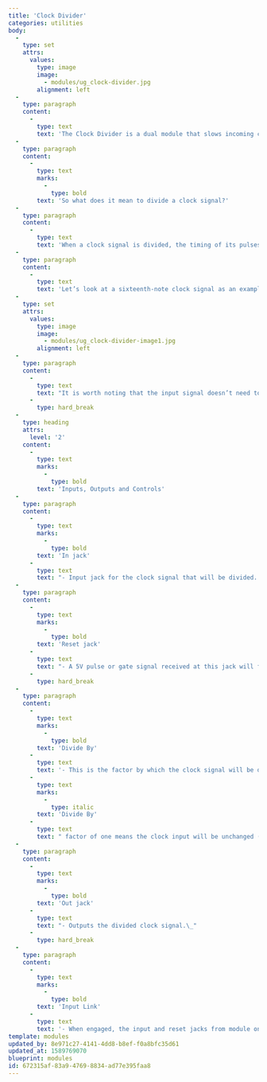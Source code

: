 ```yaml
---
title: 'Clock Divider'
categories: utilities
body:
  -
    type: set
    attrs:
      values:
        type: image
        image:
          - modules/ug_clock-divider.jpg
        alignment: left
  -
    type: paragraph
    content:
      -
        type: text
        text: 'The Clock Divider is a dual module that slows incoming clock pulses by a factor of two to sixteen. The modules can run independently from one another or be linked so that the clock input and reset jacks from the first module are shared by both.'
  -
    type: paragraph
    content:
      -
        type: text
        marks:
          -
            type: bold
        text: 'So what does it mean to divide a clock signal?'
  -
    type: paragraph
    content:
      -
        type: text
        text: 'When a clock signal is divided, the timing of its pulses are not changed. Instead, the Clock Divider creates a new pulse-wave signal that represents only a fraction of the pulses received at the input.'
  -
    type: paragraph
    content:
      -
        type: text
        text: 'Let’s look at a sixteenth-note clock signal as an example. Dividing by a factor of two means that one pulse is output for every two pulses received resulting in an eighth note clock signal. Dividing by a factor of three means that one pulse is output for every three received which is the equivalent of dotted-eighth notes. Dividing by a factor of seven doesn’t result in a common note duration, but the same principle is used. The divider only outputs one pulse for every seven pulses which by the way can create some really cool poly-rhythms!'
  -
    type: set
    attrs:
      values:
        type: image
        image:
          - modules/ug_clock-divider-image1.jpg
        alignment: left
  -
    type: paragraph
    content:
      -
        type: text
        text: "It is worth noting that the input signal doesn’t need to be a designated clock signal. Any voltage transition from below 2.5V to 2.5V or higher will be interpreted as a pulse meaning you can use an LFO, the gate signal from a MIDI controller, or even an audio signal!\_"
      -
        type: hard_break
  -
    type: heading
    attrs:
      level: '2'
    content:
      -
        type: text
        marks:
          -
            type: bold
        text: 'Inputs, Outputs and Controls'
  -
    type: paragraph
    content:
      -
        type: text
        marks:
          -
            type: bold
        text: 'In jack'
      -
        type: text
        text: "- Input jack for the clock signal that will be divided. When the modules are linked the input signal from module one is internally routed to module two.\_"
  -
    type: paragraph
    content:
      -
        type: text
        marks:
          -
            type: bold
        text: 'Reset jack'
      -
        type: text
        text: "- A 5V pulse or gate signal received at this jack will force the divided clock signal to restart on the next pulse received at the input jack. When the modules are linked the reset jack from module one will reset module two as well.\_"
      -
        type: hard_break
  -
    type: paragraph
    content:
      -
        type: text
        marks:
          -
            type: bold
        text: 'Divide By'
      -
        type: text
        text: '- This is the factor by which the clock signal will be divided. It can be set from one to sixteen by clicking on the up and down arrows to the left of the number display. A '
      -
        type: text
        marks:
          -
            type: italic
        text: 'Divide By'
      -
        type: text
        text: " factor of one means the clock input will be unchanged (because duh, anything divided by one is itself!) but is a convenient way to temporarily bypass any clock division. A factor of two means one pulse is output for every two pulses received at the input. A factor of nine means one pulse is output for every nine pulses. You get the idea.\_"
  -
    type: paragraph
    content:
      -
        type: text
        marks:
          -
            type: bold
        text: 'Out jack'
      -
        type: text
        text: "- Outputs the divided clock signal.\_"
      -
        type: hard_break
  -
    type: paragraph
    content:
      -
        type: text
        marks:
          -
            type: bold
        text: 'Input Link'
      -
        type: text
        text: '- When engaged, the input and reset jacks from module one are sent internally to module two. If a cable is patched to either of module two’s inputs, the signal from the cable will “override” the link.'
template: modules
updated_by: 8e971c27-4141-4dd8-b8ef-f0a8bfc35d61
updated_at: 1589769070
blueprint: modules
id: 672315af-83a9-4769-8834-ad77e395faa8
---
```

